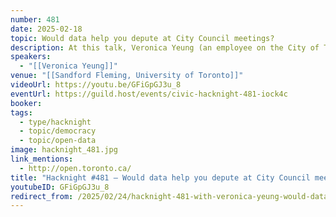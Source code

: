 ```yaml
---
number: 481
date: 2025-02-18
topic: Would data help you depute at City Council meetings?
description: At this talk, Veronica Yeung (an employee on the City of Toronto's Open Data team) will talk about the reports that City staff write to support City Council's decision making – what are they? How do they fit into the democratic process? Where can you read them?
speakers:
  - "[[Veronica Yeung]]"
venue: "[[Sandford Fleming, University of Toronto]]"
videoUrl: https://youtu.be/GFiGpGJ3u_8
eventUrl: https://guild.host/events/civic-hacknight-481-iock4c
booker: 
tags:
  - type/hacknight
  - topic/democracy
  - topic/open-data
image: hacknight_481.jpg
link_mentions:
  - http://open.toronto.ca/
title: "Hacknight #481 – Would data help you depute at City Council meetings?"
youtubeID: GFiGpGJ3u_8
redirect_from: /2025/02/24/hacknight-481-with-veronica-yeung-would-data-help-you-depute-at-city-council-meetings/
---
```

